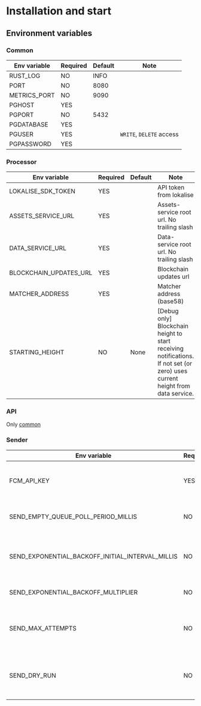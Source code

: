 # Installation and start

## Environment variables

### Common

| Env variable | Required | Default | Note                     |
| ------------ | -------- | ------- | ------------------------ |
| RUST_LOG     | NO       | INFO    |                          |
| PORT         | NO       | 8080    |                          |
| METRICS_PORT | NO       | 9090    |                          |
| PGHOST       | YES      |         |                          |
| PGPORT       | NO       | 5432    |                          |
| PGDATABASE   | YES      |         |                          |
| PGUSER       | YES      |         | `WRITE`, `DELETE` access |
| PGPASSWORD   | YES      |         |                          |

### Processor

| Env variable           | Required | Default | Note                                       |
|------------------------| -------- | ------- |--------------------------------------------|
| LOKALISE_SDK_TOKEN     | YES      |         | API token from lokalise                    |
| ASSETS_SERVICE_URL     | YES      |         | Assets-service root url. No trailing slash |
| DATA_SERVICE_URL       | YES      |         | Data-service root url. No trailing slash   |
| BLOCKCHAIN_UPDATES_URL | YES      |         | Blockchain updates url                     |
| MATCHER_ADDRESS        | YES      |         | Matcher address (base58)                   |
| STARTING_HEIGHT        | NO       | None    | [Debug only] Blockchain height to start receiving notifications.<br/>If not set (or zero) uses current height from data  service. |

### API

Only [common](###Common)

### Sender

| Env variable                                     | Required | Default | Note                                               |
| ------------------------------------------------ | -------- | ------- | -------------------------------------------------- |
| FCM_API_KEY                                      | YES      |         | A token from FCM for sending messages to apps      |
| SEND_EMPTY_QUEUE_POLL_PERIOD_MILLIS              | NO       | 5000    | Period of polling for new messages                 |
| SEND_EXPONENTIAL_BACKOFF_INITIAL_INTERVAL_MILLIS | NO       | 5000    | Message send exponential strategy initial interval |
| SEND_EXPONENTIAL_BACKOFF_MULTIPLIER              | NO       | 3.0     | Exponential strategy multiplier                    |
| SEND_MAX_ATTEMPTS                           | NO       | 5       | No more retries after reaching max attempts limit  |
| SEND_DRY_RUN                           | NO       | 5       | No more retries after reaching max attempts limit  |

